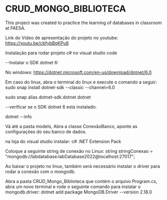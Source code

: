 # CRUD_MONGO_BIBLIOTECA
This project was created to practice the learning of databases in classroom at FAESA.

Link do Vídeo de apresentação do projeto no youtube: https://youtu.be/cbfybBqKPu8

Instalação para rodar projeto c# no visual studio code

--Instalar o SDK dotnet 6:

No windows: https://dotnet.microsoft.com/en-us/download/dotnet/6.0

Em caso do linux, abra o terminal do linux e execute o comando a seguir: sudo snap install dotnet-sdk --classic --channel=6.0

sudo snap alias dotnet-sdk.dotnet dotnet

--verificar se o SDK dotnet 6 esta instalado:

dotnet --info

Vá até a pasta models, Abra a classe ConexãoBanco, aponte as configurações do seu banco de dados.

na loja do visual studio instalar: c# .NET Extension Pack

Coloque a seguinte string de conexão no Linux: string stringConexao = "mongodb://labdatabase:labDatabase2022@localhost:27017";


Ao baixar  o projeto no linux, também será necessário instalar o driver para rodar a conexão com o mongodb.

Abra a pasta CRUD_Mongo_Biblioteca que contém o arquivo Program.cs, abra um novo terminal e rode o seguinte comando para instalar o mongodb.driver: dotnet add package MongoDB.Driver --version 2.18.0 
